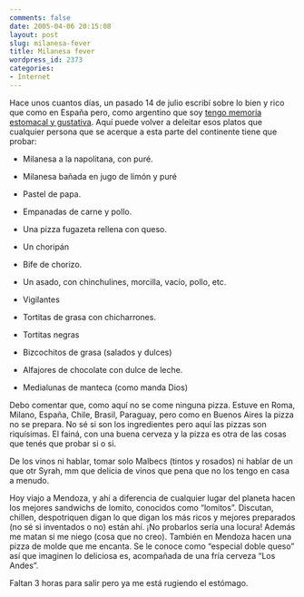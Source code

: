 ```yaml
---
comments: false
date: 2005-04-06 20:15:08
layout: post
slug: milanesa-fever
title: Milanesa fever
wordpress_id: 2373
categories:
- Internet
---
```


Hace unos cuantos días, un pasado 14 de julio escribí sobre lo bien y rico que como en España pero, como argentino que soy [tengo memoria estomacal y gustativa](http://www.minid.net/archivos/categorias/personal/memoria_estomacal.php). Aquí puede volver a deleitar esos platos que cualquier persona que se acerque a esta parte del continente tiene que probar:





  


  * Milanesa a la napolitana, con puré.


  * Milanesa bañada en jugo de limón y puré


  * Pastel de papa.


  * Empanadas de carne y pollo.


  * Una pizza fugazeta rellena con queso.


  * Un choripán


  * Bife de chorizo.


  * Un asado, con chinchulines, morcilla, vacío, pollo, etc.


  * Vigilantes


  * Tortitas de grasa con chicharrones.


  * Tortitas negras


  * Bizcochitos de grasa (salados y dulces)


  * Alfajores de chocolate con dulce de leche.


  * Medialunas de manteca (como manda Dios)





Debo comentar que, como aquí no se come ninguna pizza. Estuve en Roma, Milano, España, Chile, Brasil, Paraguay, pero como en Buenos Aires la pizza no se prepara. No sé si son los ingredientes pero aquí las pizzas son riquísimas. El fainá, con una buena cerveza y la pizza es otra de las cosas que tenés que probar si o si.





De los vinos ni hablar, tomar solo Malbecs (tintos y rosados) ni hablar de un que otr Syrah, mm que delicia de vinos que pena que no los tengo en casa a menudo.





Hoy viajo a Mendoza, y ahí a diferencia de cualquier lugar del planeta hacen los mejores sandwichs de lomito, conocidos como “lomitos”. Discutan, chillen, despotriquen digan lo que digan los más ricos y mejores preparados (no sé si inventados o no) están ahí. ¡No probarlos sería una locura! Además me matan si me niego (cosa que no creo). También en Mendoza hacen una pizza de molde que me encanta. Se le conoce como “especial doble queso” así que imaginen lo deliciosa es, acompañada de una fría cerveza “Los Andes”.





Faltan 3 horas para salir pero ya me está rugiendo el estómago.




 

